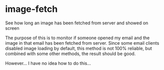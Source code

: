 # image-fetch
See how long an image has been fetched from server and showed on screen

The purpose of this is to monitor if someone opened my email and the image in that email has been fetched from server. 
Since some email clients disabled image loading by default, this method is not 100% reliable, but combined with some other methods, the result should be good.

However...
I have no idea how to do this...
